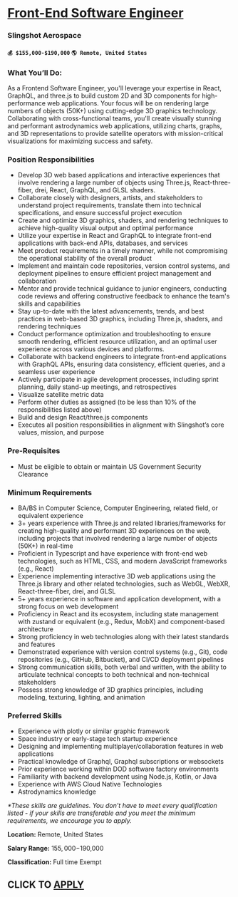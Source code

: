 # [Front-End Software Engineer ](https://www.remotewlb.com/apply/front-end-software-engineer-117632)  
### Slingshot Aerospace  
#### `💰 $155,000-$190,000` `🌎 Remote, United States`  

### **What You’ll Do:**

As a Frontend Software Engineer, you'll leverage your expertise in React, GraphQL, and three.js to build custom 2D and 3D components for high-performance web applications. Your focus will be on rendering large numbers of objects (50K+) using cutting-edge 3D graphics technology. Collaborating with cross-functional teams, you'll create visually stunning and performant astrodynamics web applications, utilizing charts, graphs, and 3D representations to provide satellite operators with mission-critical visualizations for maximizing success and safety.

### **Position Responsibilities**

  * Develop 3D web based applications and interactive experiences that involve rendering a large number of objects using Three.js, React-three-fiber, drei, React, GraphQL, and GLSL shaders.
  * Collaborate closely with designers, artists, and stakeholders to understand project requirements, translate them into technical specifications, and ensure successful project execution
  * Create and optimize 3D graphics, shaders, and rendering techniques to achieve high-quality visual output and optimal performance
  * Utilize your expertise in React and GraphQL to integrate front-end applications with back-end APIs, databases, and services
  * Meet product requirements in a timely manner, while not compromising the operational stability of the overall product
  * Implement and maintain code repositories, version control systems, and deployment pipelines to ensure efficient project management and collaboration
  * Mentor and provide technical guidance to junior engineers, conducting code reviews and offering constructive feedback to enhance the team's skills and capabilities
  * Stay up-to-date with the latest advancements, trends, and best practices in web-based 3D graphics, including Three.js, shaders, and rendering techniques
  * Conduct performance optimization and troubleshooting to ensure smooth rendering, efficient resource utilization, and an optimal user experience across various devices and platforms.
  * Collaborate with backend engineers to integrate front-end applications with GraphQL APIs, ensuring data consistency, efficient queries, and a seamless user experience
  * Actively participate in agile development processes, including sprint planning, daily stand-up meetings, and retrospectives
  * Visualize satellite metric data 
  * Perform other duties as assigned (to be less than 10% of the responsibilities listed above)
  * Build and design React/three.js components 
  * Executes all position responsibilities in alignment with Slingshot’s core values, mission, and purpose

### **Pre-Requisites**

  * Must be eligible to obtain or maintain US Government Security Clearance

### **Minimum Requirements**

  * BA/BS in Computer Science, Computer Engineering, related field, or equivalent experience
  * 3+ years experience with Three.js and related libraries/frameworks for creating high-quality and performant 3D experiences on the web, including projects that involved rendering a large number of objects (50K+) in real-time
  * Proficient in Typescript and have experience with front-end web technologies, such as HTML, CSS, and modern JavaScript frameworks (e.g., React)
  * Experience implementing interactive 3D web applications using the Three.js library and other related technologies, such as WebGL, WebXR, React-three-fiber, drei, and GLSL
  * 5+ years experience in software and application development, with a strong focus on web development 
  * Proficiency in React and its ecosystem, including state management with zustand or equivalent (e.g., Redux, MobX) and component-based architecture
  * Strong proficiency in web technologies along with their latest standards and features
  * Demonstrated experience with version control systems (e.g., Git), code repositories (e.g., GitHub, Bitbucket), and CI/CD deployment pipelines
  * Strong communication skills, both verbal and written, with the ability to articulate technical concepts to both technical and non-technical stakeholders
  * Possess strong knowledge of 3D graphics principles, including modeling, texturing, lighting, and animation

### **Preferred Skills**

  * Experience with plotly or similar graphic framework 
  * Space industry or early-stage tech startup experience 
  * Designing and implementing multiplayer/collaboration features in web applications
  * Practical knowledge of Graphql, Graphql subscriptions or websockets 
  * Prior experience working within DOD software factory environments
  * Familiarity with backend development using Node.js, Kotlin, or Java
  * Experience with AWS Cloud Native Technologies
  * Astrodynamics knowledge 

_*These skills are guidelines. You don’t have to meet every qualification listed - if your skills are transferable and you meet the minimum requirements, we encourage you to apply._

**Location:** Remote, United States

**Salary Range:** $155,000-$190,000

**Classification:** Full time Exempt

  
## CLICK TO [APPLY](https://www.remotewlb.com/apply/front-end-software-engineer-117632)

